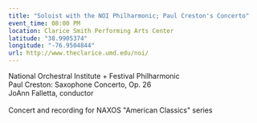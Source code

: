 ```yaml
---
title: "Soloist with the NOI Philharmonic; Paul Creston's Concerto"
event_time: 08:00 PM
location: Clarice Smith Performing Arts Center
latitude: "38.9905374"
longitude: "-76.9504844"
url: http://www.theclarice.umd.edu/noi/
---
```

National Orchestral Institute + Festival Philharmonic<br>
Paul Creston: Saxophone Concerto, Op. 26<br>
JoAnn Falletta, conductor<br>
<br>
Concert and recording for NAXOS "American Classics" series
